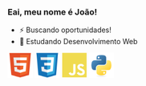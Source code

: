 ### Eai, meu nome é João!
- ⚡ Buscando oportunidades!
- 🌱 Estudando Desenvolvimento Web

<div>
  <img src="https://raw.githubusercontent.com/devicons/devicon/master/icons/html5/html5-original.svg" width="50px">
  <img src="https://raw.githubusercontent.com/devicons/devicon/master/icons/css3/css3-original.svg" width="50px">
  <img src="https://raw.githubusercontent.com/devicons/devicon/master/icons/javascript/javascript-plain.svg" width="50px">
  <img src="https://raw.githubusercontent.com/devicons/devicon/master/icons/python/python-original.svg" width="50px">
</div>
